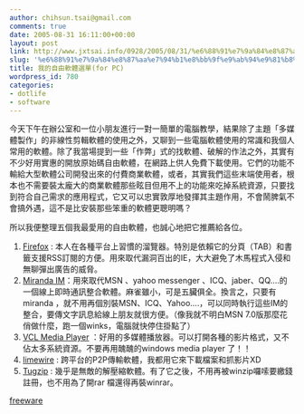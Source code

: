 ```yaml
---
author: chihsun.tsai@gmail.com
comments: true
date: 2005-08-31 16:11:00+00:00
layout: post
link: http://www.jxtsai.info/0928/2005/08/31/%e6%88%91%e7%9a%84%e8%87%aa%e7%94%b1%e8%bb%9f%e9%ab%94%e9%81%b8%e5%96%aefor-pc/
slug: '%e6%88%91%e7%9a%84%e8%87%aa%e7%94%b1%e8%bb%9f%e9%ab%94%e9%81%b8%e5%96%aefor-pc'
title: 我的自由軟體選單(for PC)
wordpress_id: 780
categories:
- dotlife
- software
---
```


今天下午在辦公室和一位小朋友進行一對一簡單的電腦教學，結果除了主題「多媒體製作」的非線性剪輯軟體的使用之外，又聊到一些電腦軟體使用的常識和我個人常用的軟體。除了我當場提到一些「作弊」式的找軟體、破解的作法之外，其實有不少好用實惠的開放原始碼自由軟體，在網路上供人免費下載使用。它們的功能不輸給大型軟體公司開發出來的付費商業軟體，或者，其實我們這些末端使用者，根本也不需要裝太龐大的商業軟體那些眩目但用不上的功能來吃掉系統資源，只要找到符合自己需求的應用程式，它又可以忠實敦厚地發揮其主題作用，不會鬧脾氣不會搞外遇，這不是比安裝那些笨重的軟體更聰明嗎？  
  
所以我便整理五個我最愛用的自由軟體，也誠心地把它推薦給各位。  
  
1.  [Firefox](http://www.jxtsai.info/blog/) : 本人在各種平台上習慣的溜覽器。特別是依賴它的分頁（TAB）和書籤支援RSS訂閱的方便。用來取代漏洞百出的IE，大大避免了木馬程式入侵和無聊彈出廣告的威脅。  
2. [ Miranda IM](http://www.jxtsai.info/blog/)：用來取代MSN 、yahoo messenger 、ICQ、jaber、QQ....的一個線上即時通訊整合軟體。麻雀雖小，可是五臟俱全。換言之，只要有miranda ，就不用再個別裝MSN、ICQ、Yahoo....，可以同時執行這些IM的整合，要傳文字訊息給線上朋友就很方便。（像我就不明白MSN 7.0版那麼花俏做什麼，跑一個winks，電腦就快停住掛點了）  
3.  [VCL Media Player](http://www.jxtsai.info/blog/) ：好用的多媒體播放器。可以打開各種的影片格式，又不佔太多系統資源。不要再用醜醜的windows media player 了！！  
4.  [limewire](http://www.jxtsai.info/blog/) : 跨平台的P2P傳輸軟體，我都用它來下載檔案和抓影片XD  
5. [Tugzip](http://www.jxtsai.info/blog/) : 幾乎是無敵的解壓縮軟體。有了它之後，不用再被winzip囉嗦要繳錢註冊，也不用為了開rar 檔還得再裝winrar。  
  
[freeware](http://www.jxtsai.info/blog/)

